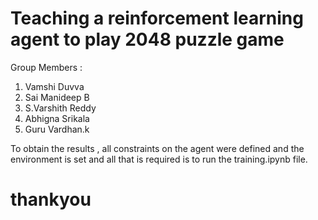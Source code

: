 # Teaching a reinforcement learning agent to play 2048 puzzle game

Group Members :
1. Vamshi Duvva
2. Sai Manideep B
3. S.Varshith Reddy
4. Abhigna Srikala
5. Guru Vardhan.k

To obtain the results , all constraints on the agent were defined and the environment is set and all that is required is to run the training.ipynb file.

# thankyou
